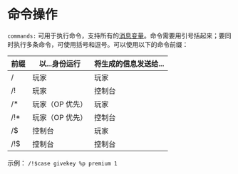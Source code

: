 # 命令操作

`commands:` 可用于执行命令，支持所有的[消息变量](Message-Variable)。命令需要用引号括起来；要同时执行多条命令，可使用括号和逗号。可以使用以下的命令前缀：

| 前缀 | 以...身份运行   | 将生成的信息发送给... |
| ---- | --------------- | --------------------- |
| /    | 玩家            | 玩家                  |
| /!   | 玩家            | 控制台                |
| /*   | 玩家（OP 优先） | 玩家                  |
| /!*  | 玩家（OP 优先） | 控制台                |
| /$   | 控制台          | 玩家                  |
| /!$  | 控制台          | 控制台                |

示例：
```/!$case givekey %p premium 1```
